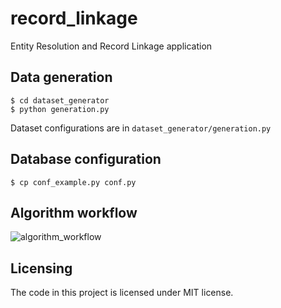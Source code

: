 # record_linkage
Entity Resolution and Record Linkage application
## Data generation
```
$ cd dataset_generator
$ python generation.py
```
Dataset configurations are in `dataset_generator/generation.py`
## Database configuration
```
$ cp conf_example.py conf.py
```
## Algorithm workflow 
![algorithm_workflow](https://i.imgur.com/dd3E7tZ.png)

## Licensing
The code in this project is licensed under MIT license.
